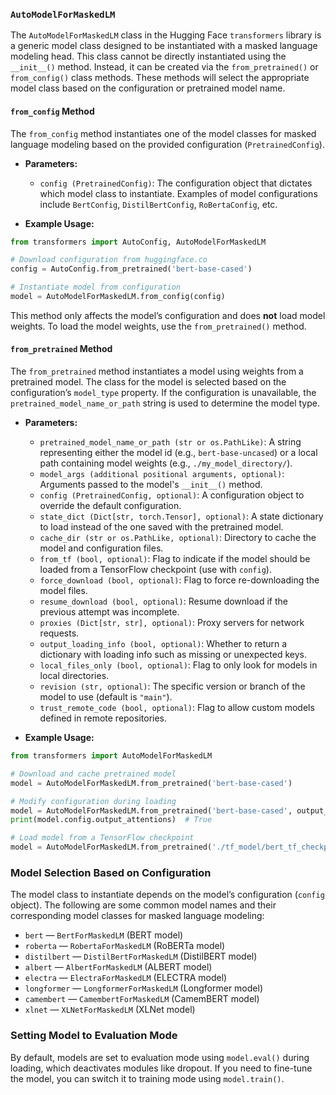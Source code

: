 ### `AutoModelForMaskedLM`

The `AutoModelForMaskedLM` class in the Hugging Face `transformers` library is a generic model class designed to be instantiated with a masked language modeling head. This class cannot be directly instantiated using the `__init__()` method. Instead, it can be created via the `from_pretrained()` or `from_config()` class methods. These methods will select the appropriate model class based on the configuration or pretrained model name.

#### `from_config` Method

The `from_config` method instantiates one of the model classes for masked language modeling based on the provided configuration (`PretrainedConfig`).

- **Parameters:**
  - `config (PretrainedConfig)`: The configuration object that dictates which model class to instantiate. Examples of model configurations include `BertConfig`, `DistilBertConfig`, `RoBertaConfig`, etc.

- **Example Usage:**

```python
from transformers import AutoConfig, AutoModelForMaskedLM

# Download configuration from huggingface.co
config = AutoConfig.from_pretrained('bert-base-cased')

# Instantiate model from configuration
model = AutoModelForMaskedLM.from_config(config)
```

This method only affects the model’s configuration and does **not** load model weights. To load the model weights, use the `from_pretrained()` method.

#### `from_pretrained` Method

The `from_pretrained` method instantiates a model using weights from a pretrained model. The class for the model is selected based on the configuration’s `model_type` property. If the configuration is unavailable, the `pretrained_model_name_or_path` string is used to determine the model type.

- **Parameters:**
  - `pretrained_model_name_or_path (str or os.PathLike)`: A string representing either the model id (e.g., `bert-base-uncased`) or a local path containing model weights (e.g., `./my_model_directory/`).
  - `model_args (additional positional arguments, optional)`: Arguments passed to the model's `__init__()` method.
  - `config (PretrainedConfig, optional)`: A configuration object to override the default configuration.
  - `state_dict (Dict[str, torch.Tensor], optional)`: A state dictionary to load instead of the one saved with the pretrained model.
  - `cache_dir (str or os.PathLike, optional)`: Directory to cache the model and configuration files.
  - `from_tf (bool, optional)`: Flag to indicate if the model should be loaded from a TensorFlow checkpoint (use with `config`).
  - `force_download (bool, optional)`: Flag to force re-downloading the model files.
  - `resume_download (bool, optional)`: Resume download if the previous attempt was incomplete.
  - `proxies (Dict[str, str], optional)`: Proxy servers for network requests.
  - `output_loading_info (bool, optional)`: Whether to return a dictionary with loading info such as missing or unexpected keys.
  - `local_files_only (bool, optional)`: Flag to only look for models in local directories.
  - `revision (str, optional)`: The specific version or branch of the model to use (default is `"main"`).
  - `trust_remote_code (bool, optional)`: Flag to allow custom models defined in remote repositories.

- **Example Usage:**

```python
from transformers import AutoModelForMaskedLM

# Download and cache pretrained model
model = AutoModelForMaskedLM.from_pretrained('bert-base-cased')

# Modify configuration during loading
model = AutoModelForMaskedLM.from_pretrained('bert-base-cased', output_attentions=True)
print(model.config.output_attentions)  # True

# Load model from a TensorFlow checkpoint
model = AutoModelForMaskedLM.from_pretrained('./tf_model/bert_tf_checkpoint.ckpt.index', from_tf=True)
```

### Model Selection Based on Configuration

The model class to instantiate depends on the model’s configuration (`config` object). The following are some common model names and their corresponding model classes for masked language modeling:

- `bert` — `BertForMaskedLM` (BERT model)
- `roberta` — `RobertaForMaskedLM` (RoBERTa model)
- `distilbert` — `DistilBertForMaskedLM` (DistilBERT model)
- `albert` — `AlbertForMaskedLM` (ALBERT model)
- `electra` — `ElectraForMaskedLM` (ELECTRA model)
- `longformer` — `LongformerForMaskedLM` (Longformer model)
- `camembert` — `CamembertForMaskedLM` (CamemBERT model)
- `xlnet` — `XLNetForMaskedLM` (XLNet model)

### Setting Model to Evaluation Mode

By default, models are set to evaluation mode using `model.eval()` during loading, which deactivates modules like dropout. If you need to fine-tune the model, you can switch it to training mode using `model.train()`.